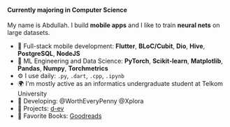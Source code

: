 #### Currently majoring in Computer Science

My name is Abdullah. I build **mobile apps** and I like to train **neural nets** on large datasets.
- 📱 Full-stack mobile development: **Flutter**, **BLoC/Cubit**, **Dio**, **Hive**, **PostgreSQL**, **NodeJS**
- 🧠 ML Engineering and Data Science: **PyTorch**, **Scikit-learn**, **Matplotlib**, **Pandas**, **Numpy**, **Torchmetrics**
- ⚙️ I use daily: `.py`, `.dart`, `.cpp`, `.ipynb`
- 🌍 I'm mostly active as an informatics undergraduate student at Telkom University
- 🔧 Developing: @WorthEveryPenny @Xplora
- 🚀 Projects: [d-ev](https://d-ev.netlify.app/project)
- 📖 Favorite Books: [Goodreads](https://www.goodreads.com/user/show/150964873-abdullah)
